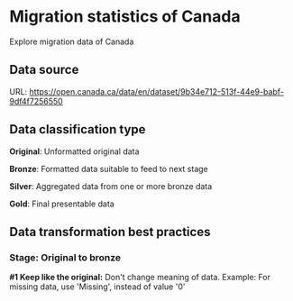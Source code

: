 # Migration statistics of Canada 
Explore migration data of Canada

## Data source
URL: https://open.canada.ca/data/en/dataset/9b34e712-513f-44e9-babf-9df4f7256550

## Data classification type

**Original**: Unformatted original data

**Bronze**: Formatted data suitable to feed to next stage

**Silver**: Aggregated data from one or more bronze data

**Gold**: Final presentable data

## Data transformation best practices

### Stage: Original to bronze

**#1 Keep like the original:** Don't change meaning of data. 
     Example: For missing data, use 'Missing', instead of value '0'

 